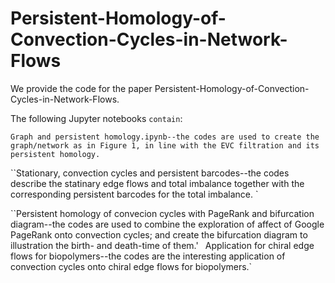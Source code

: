 # Persistent-Homology-of-Convection-Cycles-in-Network-Flows
We provide the code for the paper Persistent-Homology-of-Convection-Cycles-in-Network-Flows. 

The following Jupyter notebooks `contain`:

`Graph and persistent homology.ipynb--the codes are used to create the graph/network as in Figure 1, in line with the EVC filtration and its persistent homology.`

``Stationary, convection cycles and persistent barcodes--the codes describe the statinary edge flows and total imbalance together with the corresponding persistent barcodes for the total imbalance.
`

``Persistent homology of convecion cycles with PageRank and bifurcation diagram--the codes are used to combine the exploration of affect of Google PageRank onto convection cycles; and create the bifurcation diagram to  illustration the birth- and death-time of them.'
`
`Application for chiral edge flows for biopolymers--the codes are the interesting application of convection cycles onto chiral edge flows for biopolymers.`

